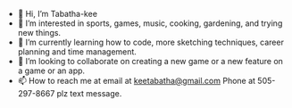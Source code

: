 - 👋 Hi, I’m Tabatha-kee
- 👀 I’m interested in sports, games, music, cooking, gardening, and trying new things. 
- 🌱 I’m currently learning how to code, more sketching techniques, career planning and time management.
- 💞️ I’m looking to collaborate on creating a new game or a new feature on a game or an app.
- 📫 How to reach me at email at keetabatha@gmail.com Phone at 505-297-8667 plz text message.

<!---
Tabatha-kee/Tabatha-kee is a ✨ special ✨ repository because its `README.md` (this file) appears on your GitHub profile.
You can click the Preview link to take a look at your changes.
--->
